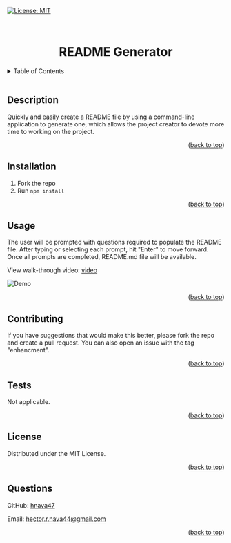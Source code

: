 <div id="top"></div>

[![License: MIT](https://img.shields.io/badge/License-MIT-yellow.svg)](https://opensource.org/licenses/MIT)

<br/>
<div align="center">
    <h1 align="center">README Generator</h1>
</div>

<details>
    <summary>Table of Contents</summary>
    <ol>
        <li><a href="#description">Description</a></li>
        <li><a href="#installation">Installation</a></li>
        <li><a href="#usage">Usage</a></li>
        <li><a href="#contributing">Contributing</a></li>
        <li><a href="#tests">Tests</a></li>
        <li><a href="#tests">License</a></li>
        <li><a href="#tests">Questions</a></li>
    </ol>
</details>
<br/>

## Description
Quickly and easily create a README file by using a command-line application to generate one, which allows the project creator to devote more time to working on the project.

<p align="right">(<a href="#top">back to top</a>)</p>

## Installation
<ol><li>Fork the repo</li><li>Run <code class="language-bash">npm install</code></li></ol>

<p align="right">(<a href="#top">back to top</a>)</p>

## Usage
The user will be prompted with questions required to populate the README file. After typing or selecting each prompt, hit "Enter" to move forward. Once all prompts are completed, README.md file will be available.

View walk-through video: [video](https://drive.google.com/file/d/1R4J0WAFpZlmJuYpo2ECUA1zMuK-M3dmF/view?usp=sharing)

![Demo](./img/demo.gif)

<p align="right">(<a href="#top">back to top</a>)</p>

## Contributing
If you have suggestions that would make this better, please fork the repo and create a pull request. You can also open an issue with the tag "enhancment".

<p align="right">(<a href="#top">back to top</a>)</p>

## Tests
Not applicable.

<p align="right">(<a href="#top">back to top</a>)</p>

## License
Distributed under the MIT License.

<p align="right">(<a href="#top">back to top</a>)</p>

## Questions
GitHub: [hnava47](https://github.com/hnava47)

Email: [hector.r.nava44@gmail.com](hector.r.nava44@gmail.com)

<p align="right">(<a href="#top">back to top</a>)</p>
